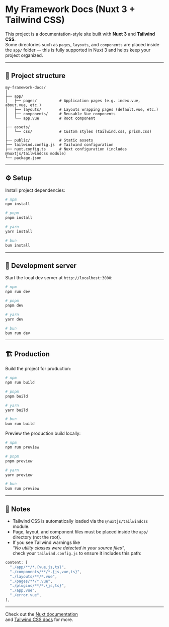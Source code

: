 # My Framework Docs (Nuxt 3 + Tailwind CSS)

This project is a documentation-style site built with **Nuxt 3** and **Tailwind CSS**.  
Some directories such as `pages`, `layouts`, and `components` are placed inside the `app/` folder — this is fully supported in Nuxt 3 and helps keep your project organized.

---

## 🧩 Project structure

```
my-framework-docs/
│
├── app/
│   ├── pages/          # Application pages (e.g. index.vue, about.vue, etc.)
│   ├── layouts/        # Layouts wrapping pages (default.vue, etc.)
│   ├── components/     # Reusable Vue components
│   └── app.vue         # Root component
│
├── assets/
│   └── css/            # Custom styles (tailwind.css, prism.css)
│
├── public/             # Static assets
├── tailwind.config.js  # Tailwind configuration
├── nuxt.config.ts      # Nuxt configuration (includes @nuxtjs/tailwindcss module)
└── package.json
```

---

## ⚙️ Setup

Install project dependencies:

```bash
# npm
npm install

# pnpm
pnpm install

# yarn
yarn install

# bun
bun install
```

---

## 🚀 Development server

Start the local dev server at `http://localhost:3000`:

```bash
# npm
npm run dev

# pnpm
pnpm dev

# yarn
yarn dev

# bun
bun run dev
```

---

## 🏗️ Production

Build the project for production:

```bash
# npm
npm run build

# pnpm
pnpm build

# yarn
yarn build

# bun
bun run build
```

Preview the production build locally:

```bash
# npm
npm run preview

# pnpm
pnpm preview

# yarn
yarn preview

# bun
bun run preview
```

---

## 📘 Notes

- Tailwind CSS is automatically loaded via the `@nuxtjs/tailwindcss` module.  
- Page, layout, and component files must be placed inside the `app/` directory (not the root).  
- If you see Tailwind warnings like  
  _“No utility classes were detected in your source files”_,  
  check your `tailwind.config.js` to ensure it includes this path:

```js
content: [
  "./app/**/*.{vue,js,ts}",
  "./components/**/*.{js,vue,ts}",
  "./layouts/**/*.vue",
  "./pages/**/*.vue",
  "./plugins/**/*.{js,ts}",
  "./app.vue",
  "./error.vue",
],
```

---

Check out the [Nuxt documentation](https://nuxt.com/docs/getting-started/introduction)  
and [Tailwind CSS docs](https://tailwindcss.com/docs) for more.
